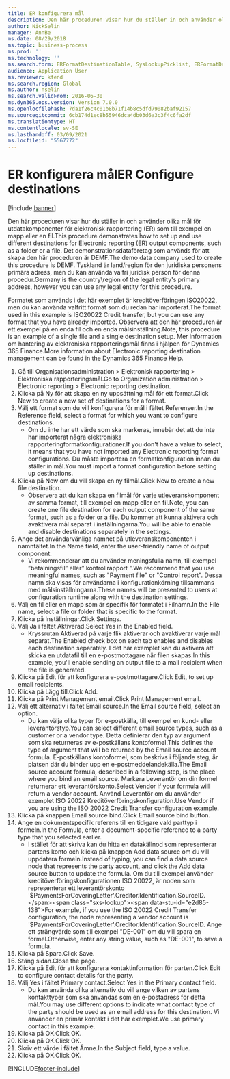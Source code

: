```yaml
---
title: ER konfigurera mål
description: Den här proceduren visar hur du ställer in och använder olika mål för utdatakomponenter för elektronisk rapportering (ER) som till exempel en mapp eller en fil.
author: NickSelin
manager: AnnBe
ms.date: 08/29/2018
ms.topic: business-process
ms.prod: ''
ms.technology: ''
ms.search.form: ERFormatDestinationTable, SysLookupPicklist, ERFormatDestinationSettings, ERFormatDestinationEmailSettings, ERExpressionDesignerFormula, SRSPrintDestinationTokens
audience: Application User
ms.reviewer: kfend
ms.search.region: Global
ms.author: nselin
ms.search.validFrom: 2016-06-30
ms.dyn365.ops.version: Version 7.0.0
ms.openlocfilehash: 7da1f26c4c01b8b71f14b8c5dfd79082baf92157
ms.sourcegitcommit: 6cb174d1ec8b55946dca4db03d6a3c3f4c6fa2df
ms.translationtype: HT
ms.contentlocale: sv-SE
ms.lasthandoff: 03/09/2021
ms.locfileid: "5567772"
---
```

# <a name="er-configure-destinations"></a><span data-ttu-id="e2d85-103">ER konfigurera mål</span><span class="sxs-lookup"><span data-stu-id="e2d85-103">ER Configure destinations</span></span>

[!include [banner](../../includes/banner.md)]

<span data-ttu-id="e2d85-104">Den här proceduren visar hur du ställer in och använder olika mål för utdatakomponenter för elektronisk rapportering (ER) som till exempel en mapp eller en fil.</span><span class="sxs-lookup"><span data-stu-id="e2d85-104">This procedure demonstrates how to set up and use different destinations for Electronic reporting (ER) output components, such as a folder or a file.</span></span> <span data-ttu-id="e2d85-105">Det demonstrationsdataföretag som används för att skapa den här proceduren är DEMF.</span><span class="sxs-lookup"><span data-stu-id="e2d85-105">The demo data company used to create this procedure is DEMF.</span></span> <span data-ttu-id="e2d85-106">Tyskland är land/region för den juridiska personens primära adress, men du kan använda valfri juridisk person för denna procedur.</span><span class="sxs-lookup"><span data-stu-id="e2d85-106">Germany is the country\region of the legal entity's primary address, however you can use any legal entity for this procedure.</span></span> 

<span data-ttu-id="e2d85-107">Formatet som används i det här exemplet är kreditöverföringen ISO20022, men du kan använda valfritt format som du redan har importerat.</span><span class="sxs-lookup"><span data-stu-id="e2d85-107">The format used in this example is ISO20022 Credit transfer, but you can use any format that you have already imported.</span></span> <span data-ttu-id="e2d85-108">Observera att den här proceduren är ett exempel på en enda fil och en enda målsinställning.</span><span class="sxs-lookup"><span data-stu-id="e2d85-108">Note, this procedure is an example of a single file and a single destination setup.</span></span> <span data-ttu-id="e2d85-109">Mer information om hantering av elektroniska rapporteringsmål finns i hjälpen för Dynamics 365 Finance.</span><span class="sxs-lookup"><span data-stu-id="e2d85-109">More information about Electronic reporting destination management can be found in the Dynamics 365 Finance Help.</span></span>

1. <span data-ttu-id="e2d85-110">Gå till Organisationsadministration > Elektronisk rapportering > Elektroniska rapporteringsmål.</span><span class="sxs-lookup"><span data-stu-id="e2d85-110">Go to Organization administration > Electronic reporting > Electronic reporting destination.</span></span>
2. <span data-ttu-id="e2d85-111">Klicka på Ny för att skapa en ny uppsättning mål för ett format.</span><span class="sxs-lookup"><span data-stu-id="e2d85-111">Click New to create a new set of destinations for a format.</span></span>
3. <span data-ttu-id="e2d85-112">Välj ett format som du vill konfigurera för mål i fältet Referenser.</span><span class="sxs-lookup"><span data-stu-id="e2d85-112">In the Reference field, select a format for which you want to configure destinations.</span></span>
    * <span data-ttu-id="e2d85-113">Om du inte har ett värde som ska markeras, innebär det att du inte har importerat några elektroniska rapporteringformatkonfigurationer.</span><span class="sxs-lookup"><span data-stu-id="e2d85-113">If you don't have a value to select, it means that you have not imported any Electronic reporting format configurations.</span></span> <span data-ttu-id="e2d85-114">Du måste importera en formatkonfiguration innan du ställer in mål.</span><span class="sxs-lookup"><span data-stu-id="e2d85-114">You must import a format configuration before setting up destinations.</span></span>  
4. <span data-ttu-id="e2d85-115">Klicka på New om du vill skapa en ny filmål.</span><span class="sxs-lookup"><span data-stu-id="e2d85-115">Click New to create a new file destination.</span></span>
    * <span data-ttu-id="e2d85-116">Observera att du kan skapa en filmål för varje utleveranskomponent av samma format, till exempel en mapp eller en fil.</span><span class="sxs-lookup"><span data-stu-id="e2d85-116">Note, you can create one file destination for each output component of the same format, such as a folder or a file.</span></span> <span data-ttu-id="e2d85-117">Du kommer att kunna aktivera och avaktivera mål separat i inställningarna.</span><span class="sxs-lookup"><span data-stu-id="e2d85-117">You will be able to enable and disable destinations separately in the settings.</span></span>  
5. <span data-ttu-id="e2d85-118">Ange det användarvänliga namnet på utleveranskomponenten i namnfältet.</span><span class="sxs-lookup"><span data-stu-id="e2d85-118">In the Name field, enter the user-friendly name of output component.</span></span>
    * <span data-ttu-id="e2d85-119">Vi rekommenderar att du använder meningsfulla namn, till exempel ”betalningsfil” eller” kontrollrapport ".</span><span class="sxs-lookup"><span data-stu-id="e2d85-119">We recommend that you use meaningful names, such as "Payment file" or "Control report".</span></span> <span data-ttu-id="e2d85-120">Dessa namn ska visas för användarna i konfigurationkörning tillsammans med målsinställningarna.</span><span class="sxs-lookup"><span data-stu-id="e2d85-120">These names will be presented to users at configuration runtime along with the destination settings.</span></span>  
6. <span data-ttu-id="e2d85-121">Välj en fil eller en mapp som är specifik för formatet i Filnamn.</span><span class="sxs-lookup"><span data-stu-id="e2d85-121">In the File name, select a file or folder that is specific to the format.</span></span>
7. <span data-ttu-id="e2d85-122">Klicka på Inställningar.</span><span class="sxs-lookup"><span data-stu-id="e2d85-122">Click Settings.</span></span>
8. <span data-ttu-id="e2d85-123">Välj Ja i fältet Aktiverad.</span><span class="sxs-lookup"><span data-stu-id="e2d85-123">Select Yes in the Enabled field.</span></span>
    * <span data-ttu-id="e2d85-124">Kryssrutan Aktiverad på varje flik aktiverar och avaktiverar varje mål separat.</span><span class="sxs-lookup"><span data-stu-id="e2d85-124">The Enabled check box on each tab enables and disables each destination separately.</span></span> <span data-ttu-id="e2d85-125">I det här exemplet kan du aktivera att skicka en utdatafil till en e-postmottagare när filen skapas.</span><span class="sxs-lookup"><span data-stu-id="e2d85-125">In this example, you'll enable sending an output file to a mail recipient when the file is generated.</span></span>  
9. <span data-ttu-id="e2d85-126">Klicka på Edit för att konfigurera e-postmottagare.</span><span class="sxs-lookup"><span data-stu-id="e2d85-126">Click Edit, to set up email recipients.</span></span>
10. <span data-ttu-id="e2d85-127">Klicka på Lägg till.</span><span class="sxs-lookup"><span data-stu-id="e2d85-127">Click Add.</span></span>
11. <span data-ttu-id="e2d85-128">Klicka på Print Management email.</span><span class="sxs-lookup"><span data-stu-id="e2d85-128">Click Print Management email.</span></span>
12. <span data-ttu-id="e2d85-129">Välj ett alternativ i fältet Email source.</span><span class="sxs-lookup"><span data-stu-id="e2d85-129">In the Email source  field, select an option.</span></span>
    * <span data-ttu-id="e2d85-130">Du kan välja olika typer för e-postkälla, till exempel en kund- eller leverantörstyp.</span><span class="sxs-lookup"><span data-stu-id="e2d85-130">You can select different email source types, such as a customer or a vendor type.</span></span> <span data-ttu-id="e2d85-131">Detta definierar den typ av argument som ska returneras av e-postkällans kontoformel.</span><span class="sxs-lookup"><span data-stu-id="e2d85-131">This defines the type of argument that will be returned by the Email source account formula.</span></span> <span data-ttu-id="e2d85-132">E-postkällans kontoformel, som beskrivs i följande steg, är platsen där du binder upp en e-postmeddelandekälla.</span><span class="sxs-lookup"><span data-stu-id="e2d85-132">The Email source account formula, described in a following step, is the place where you bind an email source.</span></span> <span data-ttu-id="e2d85-133">Markera Leverantör om din formel returnerar ett leverantörskonto.</span><span class="sxs-lookup"><span data-stu-id="e2d85-133">Select Vendor if your formula will return a vendor account.</span></span> <span data-ttu-id="e2d85-134">Använd Leverantör om du använder exemplet ISO 20022 Kreditöverföringskonfiguration.</span><span class="sxs-lookup"><span data-stu-id="e2d85-134">Use Vendor if you are using the ISO 20022 Credit Transfer configuration example.</span></span>  
13. <span data-ttu-id="e2d85-135">Klicka på knappen Email source bind.</span><span class="sxs-lookup"><span data-stu-id="e2d85-135">Click Email source bind button.</span></span>
14. <span data-ttu-id="e2d85-136">Ange en dokumentspecifik referens till en tidigare vald parttyp i formeln.</span><span class="sxs-lookup"><span data-stu-id="e2d85-136">In the Formula, enter a document-specific reference to a party type that you selected earlier.</span></span>
    * <span data-ttu-id="e2d85-137">I stället för att skriva kan du hitta en datakällnod som representerar partens konto och klicka på knappen Add data source om du vill uppdatera formeln.</span><span class="sxs-lookup"><span data-stu-id="e2d85-137">Instead of typing, you can find a data source node that represents the party account, and click the Add data source button to update the formula.</span></span> <span data-ttu-id="e2d85-138">Om du till exempel använder kreditöverföringskonfigurationen ISO 20022, är noden som representerar ett leverantörskonto '$PaymentsForCoveringLetter'.Creditor.Identification.SourceID.</span><span class="sxs-lookup"><span data-stu-id="e2d85-138">For example, if you use the ISO 20022 Credit Transfer configuration, the node representing a vendor account is '$PaymentsForCoveringLetter'.Creditor.Identification.SourceID.</span></span> <span data-ttu-id="e2d85-139">Ange ett strängvärde som till exempel "DE-001" om du vill spara en formel.</span><span class="sxs-lookup"><span data-stu-id="e2d85-139">Otherwise, enter any string value, such as "DE-001", to save a formula.</span></span>  
15. <span data-ttu-id="e2d85-140">Klicka på Spara.</span><span class="sxs-lookup"><span data-stu-id="e2d85-140">Click Save.</span></span>
16. <span data-ttu-id="e2d85-141">Stäng sidan.</span><span class="sxs-lookup"><span data-stu-id="e2d85-141">Close the page.</span></span>
17. <span data-ttu-id="e2d85-142">Klicka på Edit för att konfigurera kontaktinformation för parten.</span><span class="sxs-lookup"><span data-stu-id="e2d85-142">Click Edit to configure contact details for the party.</span></span>
18. <span data-ttu-id="e2d85-143">Välj Yes i fältet Primary contact.</span><span class="sxs-lookup"><span data-stu-id="e2d85-143">Select Yes in the Primary contact field.</span></span>
    * <span data-ttu-id="e2d85-144">Du kan använda olika alternativ du vill ange vilken av partens kontakttyper som ska användas som en e-postadress för detta mål.</span><span class="sxs-lookup"><span data-stu-id="e2d85-144">You may use different options to indicate what contact type of the party should be used as an email address for this destination.</span></span> <span data-ttu-id="e2d85-145">Vi använder en primär kontakt i det här exemplet.</span><span class="sxs-lookup"><span data-stu-id="e2d85-145">We use primary contact in this example.</span></span>  
19. <span data-ttu-id="e2d85-146">Klicka på OK.</span><span class="sxs-lookup"><span data-stu-id="e2d85-146">Click OK.</span></span>
20. <span data-ttu-id="e2d85-147">Klicka på OK.</span><span class="sxs-lookup"><span data-stu-id="e2d85-147">Click OK.</span></span>
21. <span data-ttu-id="e2d85-148">Skriv ett värde i fältet Ämne.</span><span class="sxs-lookup"><span data-stu-id="e2d85-148">In the Subject field, type a value.</span></span>
22. <span data-ttu-id="e2d85-149">Klicka på OK.</span><span class="sxs-lookup"><span data-stu-id="e2d85-149">Click OK.</span></span>



[!INCLUDE[footer-include](../../../../includes/footer-banner.md)]